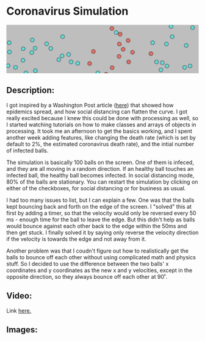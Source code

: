 # Coronavirus Simulation

![](IMG1.png)

## Description:

I got inspired by a Washington Post article ([here](https://www.washingtonpost.com/graphics/2020/world/corona-simulator/?itid=hp_hp-top-table-main_virus-simulator520pm%3Ahomepage%2Fstory-ans)) that showed how epidemics spread, and how social distancing can flatten the curve. I got really excited because I knew this could be done with processing as well, so I started watching tutorials on how to make classes and arrays of objects in processing. It took me an afternoon to get the basics working, and I spent another week adding features, like changing the death rate (which is set by default to 2%, the estimated coronavirus death rate), and the intial number of infected balls.

The simulation is basically 100 balls on the screen. One of them is infeced, and they are all moving in a random direction. If an healthy ball touches an infected ball, the healthy ball becomes infected. In social distancing mode, 80% of the balls are stationary. You can restart the simulation by clicking on either of the checkboxes, for social distancing or for business as usual.

I had too many issues to list, but I can explain a few. One was that the balls kept bouncing back and forth on the edge of the screen. I "solved" this at first by adding a timer, so that the velocity would only be reversed every 50 ms - enough time for the ball to leave the edge. But this didn't help as balls would bounce against each other back to the edge within the 50ms and then get stuck. I finally solved it by saying only reverse the velocity direction if the velocity is towards the edge and not away from it. 

Another problem was that I coudn't figure out how to realistically get the balls to bounce off each other without using complicated math and physics stuff. So I decided to use the difference between the two balls' x coordinates and y coordinates as the new x and y velocities, except in the opposite direction, so they always bounce off each other at 90˚.

## Video:

Link [here.](https://youtu.be/CkLPHmC3wF0)

## Images:

